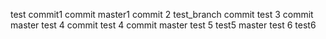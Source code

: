 test
commit1
commit master1
commit 2 test_branch
commit test 3
commit master test 4
commit test 4
commit master test 5
test5
master test 6
test6